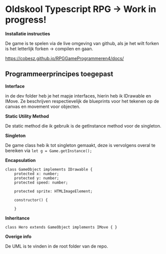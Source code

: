 # Oldskool Typescript RPG -> Work in progress!


**Installatie instructies**

De game is te spelen via de live omgeving van github, als je het wilt forken is het letterlijk forken -> compilen en gaan.

https://cobesz.github.io/RPGGameProgrammeren4/docs/

## Programmeerprincipes toegepast

**Interface**

in de dev folder heb je het mapje interfaces, hierin heb ik IDrawable en IMove. Ze beschrijven respectievelijk de blueprints voor het tekenen op de canvas en movement voor objecten.

**Static Utility Method**

De static method die ik gebruik is de getInstance method voor de singleton.

**Singleton**

De game class heb ik tot singleton gemaakt, deze is vervolgens overal te bereiken via  `let g = Game.getInstance();`

**Encapsulation**

    class GameObject implements IDrawable {
        protected x: number;
        protected y: number;
        protected speed: number;

        protected sprite: HTMLImageElement;

        constructor() {

        }

**Inheritance**

`class Hero extends GameObject implements IMove { }`


**Overige info**

De UML is te vinden in de root folder van de repo.


